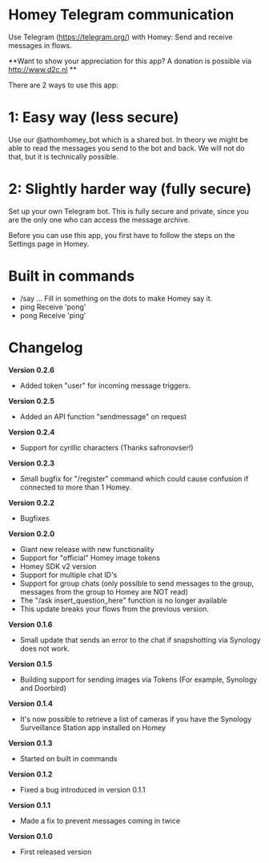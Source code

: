# Homey Telegram communication

Use Telegram (https://telegram.org/) with Homey: Send and receive messages in flows.

**Want to show your appreciation for this app? A donation is possible via http://www.d2c.nl **

There are 2 ways to use this app:

# 1: Easy way (less secure)
Use our @athomhomey_bot which is a shared bot. In theory we might be able to read the messages you send to the bot and back. We will not do that, but it is technically possible.

# 2: Slightly harder way (fully secure)
Set up your own Telegram bot. This is fully secure and private, since you are the only one who can access the message archive.

Before you can use this app, you first have to follow the steps on the Settings page in Homey.

# Built in commands
- /say ...
Fill in something on the dots to make Homey say it.
- ping
Receive 'pong'
- pong
Receive 'ping'


# Changelog

**Version 0.2.6**
- Added token "user" for incoming message triggers.

**Version 0.2.5**
- Added an API function "sendmessage" on request

**Version 0.2.4**
- Support for cyrillic characters (Thanks safronovser!)

**Version 0.2.3**
- Small bugfix for "/register" command which could cause confusion if connected to more than 1 Homey.

**Version 0.2.2**
- Bugfixes

**Version 0.2.0**
- Giant new release with new functionality
- Support for "official" Homey image tokens
- Homey SDK v2 version
- Support for multiple chat ID's
- Support for group chats (only possible to send messages to the group, messages from the group to Homey are NOT read)
- The "/ask insert_question_here" function is no longer available
- This update breaks your flows from the previous version.

**Version 0.1.6** 
- Small update that sends an error to the chat if snapshotting via Synology does not work.

**Version 0.1.5** 
- Building support for sending images via Tokens (For example, Synology and Doorbird)

**Version 0.1.4** 
- It's now possible to retrieve a list of cameras if you have the Synology Surveillance Station app installed on Homey

**Version 0.1.3**
- Started on built in commands

**Version 0.1.2**
- Fixed a bug introduced in version 0.1.1

**Version 0.1.1**
- Made a fix to prevent messages coming in twice

**Version 0.1.0**
- First released version